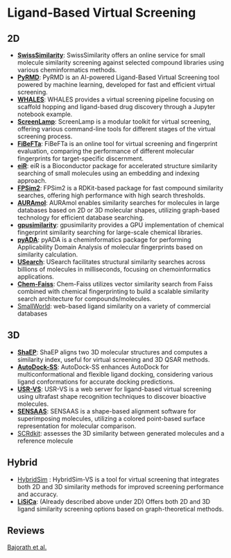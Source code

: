 # Ligand-Based Virtual Screening

## 2D

- **[SwissSimilarity](http://www.swisssimilarity.ch/)**: SwissSimilarity offers an online service for small molecule similarity screening against selected compound libraries using various cheminformatics methods.
- **[PyRMD](https://github.com/cosconatilab/PyRMD?tab=readme-ov-file)**: PyRMD is an AI-powered Ligand-Based Virtual Screening tool powered by machine learning, developed for fast and efficient virtual screening.
- **[WHALES](https://github.com/grisoniFr/scaffold_hopping_whales/blob/master/code/virtual_screening_pipeline.ipynb)**: WHALES provides a virtual screening pipeline focusing on scaffold hopping and ligand-based drug discovery through a Jupyter notebook example.
- **[ScreenLamp](https://psa-lab.github.io/screenlamp/user_guide/tools/)**: ScreenLamp is a modular toolkit for virtual screening, offering various command-line tools for different stages of the virtual screening process.
- **[FiBeFTa](https://github.com/OriolVillaro/FiBeFTa)**: FiBeFTa is an online tool for virtual screening and fingerprint evaluation, comparing the performance of different molecular fingerprints for target-specific discernment.
- **[eiR](https://github.com/girke-lab/eiR)**: eiR is a Bioconductor package for accelerated structure similarity searching of small molecules using an embedding and indexing approach.
- **[FPSim2](https://github.com/chembl/FPSim2)**: FPSim2 is a RDKit-based package for fast compound similarity searches, offering high performance with high search thresholds.
- **[AURAmol](https://www.cs.york.ac.uk/auramol/)**: AURAmol enables similarity searches for molecules in large databases based on 2D or 3D molecular shapes, utilizing graph-based technology for efficient database searching.
- **[gpusimilarity](https://github.com/schrodinger/gpusimilarity)**: gpusimilarity provides a GPU implementation of chemical fingerprint similarity searching for large-scale chemical libraries.
- **[pyADA](https://github.com/jeffrichardchemistry/pyADA)**: pyADA is a cheminformatics package for performing Applicability Domain Analysis of molecular fingerprints based on similarity calculation.
- **[USearch](https://github.com/ashvardanian/usearch-molecules)**: USearch facilitates structural similarity searches across billions of molecules in milliseconds, focusing on chemoinformatics applications.
- **[Chem-Faiss](https://github.com/ritabratamaiti/Chem-Faiss)**: Chem-Faiss utilizes vector similarity search from Faiss combined with chemical fingerprinting to build a scalable similarity search architecture for compounds/molecules.
- [SmallWorld](https://sw.docking.org/search.html): web-based ligand similarity on a variety of commercial databases

## 3D

- **[ShaEP](https://users.abo.fi/mivainio/shaep/)**: ShaEP aligns two 3D molecular structures and computes a similarity index, useful for virtual screening and 3D QSAR methods.
- **[AutoDock-SS](https://www.semanticscholar.org/paper/AutoDock-SS%3A-AutoDock-for-Multiconformational-Ni-Wang/6a967759d3ab27e076e570238a7f8ce029bfc0e7)**: AutoDock-SS enhances AutoDock for multiconformational and flexible ligand docking, considering various ligand conformations for accurate docking predictions.
- **[USR-VS](http://usr.marseille.inserm.fr/)**: USR-VS is a web server for ligand-based virtual screening using ultrafast shape recognition techniques to discover bioactive molecules.
- **[SENSAAS](https://github.com/SENSAAS/sensaas)**: SENSAAS is a shape-based alignment software for superimposing molecules, utilizing a colored point-based surface representation for molecular comparison.
- [SCRdkit](https://github.com/oxpig/DEVELOP/blob/main/analysis/calc_SC_RDKit.py): assesses the 3D similarity between generated molecules and a reference molecule

## Hybrid

- [HybridSim](http://www.rcidm.org/HybridSim‐VS/) : HybridSim-VS is a tool for virtual screening that integrates both 2D and 3D similarity methods for improved screening performance and accuracy.
- **[LiSiCa](http://insilab.org/lisica/)**: (Already described above under 2D) Offers both 2D and 3D ligand similarity screening options based on graph-theoretical methods.

## Reviews

[Bajorath et al.](https://pubs.acs.org/doi/10.1021/ci900419k)
